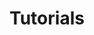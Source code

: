 ---
title: Tutorials
show_read_time: false
show_toc: false
canonical_url: 'https://docs.projectcalico.org/v2.6/getting-started/mesos/tutorials/index'
---
